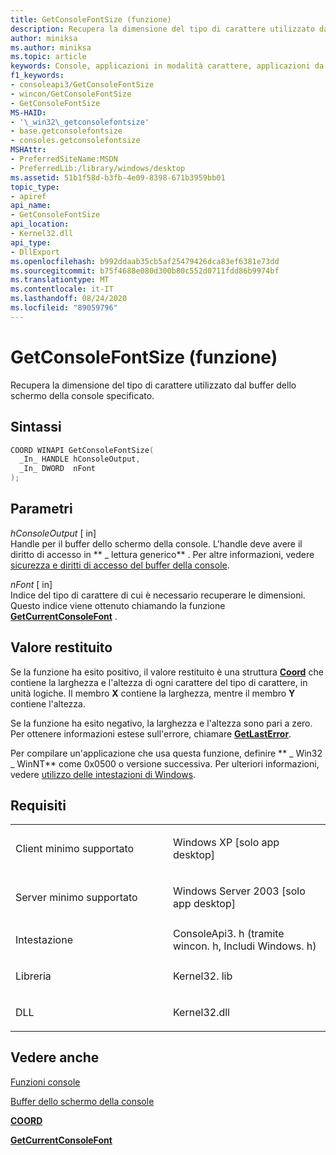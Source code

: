 ```yaml
---
title: GetConsoleFontSize (funzione)
description: Recupera la dimensione del tipo di carattere utilizzato dal buffer dello schermo della console specificato.
author: miniksa
ms.author: miniksa
ms.topic: article
keywords: Console, applicazioni in modalità carattere, applicazioni da riga di comando, applicazioni Terminal, API console
f1_keywords:
- consoleapi3/GetConsoleFontSize
- wincon/GetConsoleFontSize
- GetConsoleFontSize
MS-HAID:
- '\_win32\_getconsolefontsize'
- base.getconsolefontsize
- consoles.getconsolefontsize
MSHAttr:
- PreferredSiteName:MSDN
- PreferredLib:/library/windows/desktop
ms.assetid: 51b1f58d-b3fb-4e09-8398-671b3959bb01
topic_type:
- apiref
api_name:
- GetConsoleFontSize
api_location:
- Kernel32.dll
api_type:
- DllExport
ms.openlocfilehash: b992ddaab35cb5af25479426dca83ef6381e73dd
ms.sourcegitcommit: b75f4688e080d300b80c552d0711fdd86b9974bf
ms.translationtype: MT
ms.contentlocale: it-IT
ms.lasthandoff: 08/24/2020
ms.locfileid: "89059796"
---
```

# <a name="getconsolefontsize-function"></a>GetConsoleFontSize (funzione)


Recupera la dimensione del tipo di carattere utilizzato dal buffer dello schermo della console specificato.

<a name="syntax"></a>Sintassi
------

```C
COORD WINAPI GetConsoleFontSize(
  _In_ HANDLE hConsoleOutput,
  _In_ DWORD  nFont
);
```

<a name="parameters"></a>Parametri
----------

*hConsoleOutput* \[ in\]  
Handle per il buffer dello schermo della console. L'handle deve avere il diritto di accesso in ** \_ lettura generico** . Per altre informazioni, vedere [sicurezza e diritti di accesso del buffer della console](console-buffer-security-and-access-rights.md).

*nFont* \[ in\]  
Indice del tipo di carattere di cui è necessario recuperare le dimensioni. Questo indice viene ottenuto chiamando la funzione [**GetCurrentConsoleFont**](getcurrentconsolefont.md) .

<a name="return-value"></a>Valore restituito
------------

Se la funzione ha esito positivo, il valore restituito è una struttura [**Coord**](coord-str.md) che contiene la larghezza e l'altezza di ogni carattere del tipo di carattere, in unità logiche. Il membro **X** contiene la larghezza, mentre il membro **Y** contiene l'altezza.

Se la funzione ha esito negativo, la larghezza e l'altezza sono pari a zero. Per ottenere informazioni estese sull'errore, chiamare [**GetLastError**](https://msdn.microsoft.com/library/windows/desktop/ms679360).

Per compilare un'applicazione che usa questa funzione, definire ** \_ Win32 \_ WinNT** come 0x0500 o versione successiva. Per ulteriori informazioni, vedere [utilizzo delle intestazioni di Windows](https://msdn.microsoft.com/library/windows/desktop/aa383745).

<a name="requirements"></a>Requisiti
------------

<table>
<colgroup>
<col width="50%" />
<col width="50%" />
</colgroup>
<tbody>
<tr class="odd">
<td><p>Client minimo supportato</p></td>
<td><p>Windows XP [solo app desktop]</p></td>
</tr>
<tr class="even">
<td><p>Server minimo supportato</p></td>
<td><p>Windows Server 2003 [solo app desktop]</p></td>
</tr>
<tr class="odd">
<td><p>Intestazione</p></td>
<td>ConsoleApi3. h (tramite wincon. h, Includi Windows. h)</td>
</tr>
<tr class="even">
<td><p>Libreria</p></td>
<td>Kernel32. lib</td>
</tr>
<tr class="odd">
<td><p>DLL</p></td>
<td>Kernel32.dll</td>
</tr>
<tr class="even">
</tr>
<tr class="odd">
</tr>
<tr class="even">
</tr>
</tbody>
</table>

## <a name="span-idsee_alsospansee-also"></a><span id="see_also"></span>Vedere anche


[Funzioni console](console-functions.md)

[Buffer dello schermo della console](console-screen-buffers.md)

[**COORD**](coord-str.md)

[**GetCurrentConsoleFont**](getcurrentconsolefont.md)

 

 




